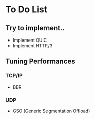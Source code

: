 # To Do List

## Try to implement..

- Implement QUIC
- Implement HTTP/3

## Tuning Performances

### TCP/IP

- BBR

### UDP

- GSO (Generic Segmentation Offload)
